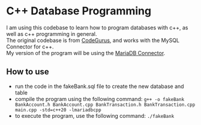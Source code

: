 # C++ Database Programming

I am using this codebase to learn how to program databases with c++, as well as c++ programming in general.  
The original codebase is from [CodeGurus](https://www.codeguru.com/database/database-programming-with-c-c/), and works with the MySQL Connector for c++.  
My version of the program will be using the [MariaDB Connector](https://mariadb.com/downloads/connectors/connectors-data-access/cpp-connector).

## How to use
- run the code in the fakeBank.sql file to create the new database and table
- compile the program using the following command: `g++ -o fakeBank BankAccount.h BankAccount.cpp BankTransaction.h BankTransaction.cpp main.cpp -std=c++20 -lmariadbcpp`
- to execute the program, use the following command: `./fakeBank`
